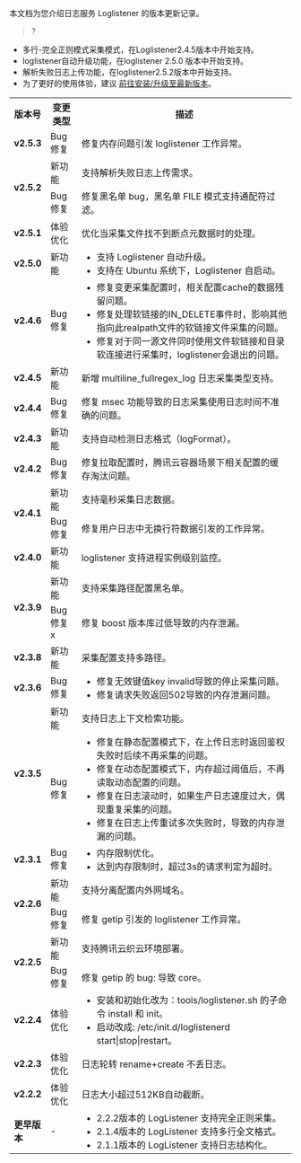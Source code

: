 本文档为您介绍日志服务 Loglistener 的版本更新记录。

>?
- 多行-完全正则模式采集模式，在Loglistener2.4.5版本中开始支持。
- loglistener自动升级功能，在loglistener 2.5.0 版本中开始支持。
- 解析失败日志上传功能，在loglistener2.5.2版本中开始支持。
- 为了更好的使用体验，建议 [前往安装/升级至最新版本](https://cloud.tencent.com/document/product/614/17414)。

<table>
	<tr><th style="width: 10%;">版本号</th><th style="width: 11%;">变更类型</th><th>描述</th></tr>
	<tr><td><b>v2.5.3</b></td><td>Bug 修复</td><td>修复内存问题引发 loglistener 工作异常。</td></tr>
	<tr><td rowspan=2><b>v2.5.2</b></td><td>新功能</td><td>支持解析失败日志上传需求。</td></tr>
	<tr><td>Bug 修复</td><td>修复黑名单 bug，黑名单 FILE 模式支持通配符过滤。</td></tr>
	<tr><td><b>v2.5.1</b></td><td>体验优化</td><td>优化当采集文件找不到断点元数据时的处理。</td></tr>
	<tr><td><b>v2.5.0</b></td><td>新功能</td><td><ul  style="margin: 0;"><li>支持 Loglistener 自动升级。</li><li>支持在 Ubuntu 系统下，Loglistener 自启动。</li></ul></td></tr>
	<tr><td><b>v2.4.6</b></td><td>Bug 修复</td><td><ul  style="margin: 0;"><li>修复变更采集配置时，相关配置cache的数据残留问题。</li><li>修复处理软链接的IN_DELETE事件时，影响其他指向此realpath文件的软链接文件采集的问题。</li><li>修复对于同一源文件同时使用文件软链接和目录软连接进行采集时，loglistener会退出的问题。</li></ul></td></tr>
	<tr><td><b>v2.4.5</b></td><td>新功能</td><td>新增 multiline_fullregex_log 日志采集类型支持。</td></tr>
	<tr><td><b>v2.4.4</b></td><td>Bug 修复</td><td>修复 msec 功能导致的日志采集使用日志时间不准确的问题。</td></tr>
	<tr><td><b>v2.4.3</b></td><td>新功能</td><td>支持自动检测日志格式（logFormat）。</td></tr>
	<tr><td><b>v2.4.2</b></td><td>Bug 修复</td><td>修复拉取配置时，腾讯云容器场景下相关配置的缓存淘汰问题。</td></tr>
	<tr><td rowspan=2><b>v2.4.1</b></td><td>新功能</td><td>支持毫秒采集日志数据。</td></tr>
	<tr><td>Bug 修复</td><td>修复用户日志中无换行符数据引发的工作异常。</td></tr>
	<tr><td><b>v2.4.0</td><td>新功能</td><td>loglistener 支持进程实例级别监控。</td></tr>
	<tr><td rowspan=2><b>v2.3.9</b></td><td>新功能</td><td>支持采集路径配置黑名单。</td></tr>
	<tr><td>Bug 修复x</td><td>修复 boost 版本库过低导致的内存泄漏。</td></tr>
	<tr><td><b>v2.3.8</b></td><td>新功能</td><td>采集配置支持多路径。</td></tr>
	<tr><td><b>v2.3.6</b></td><td>Bug 修复</td><td><ul  style="margin: 0;"><li>修复无效键值key invalid导致的停止采集问题。</li><li>修复请求失败返回502导致的内存泄漏问题。</li></ul></td></tr>
	<tr><td rowspan=2><b>v2.3.5</b></td><td>新功能</td><td>支持日志上下文检索功能。</td></tr>
	<tr><td>Bug 修复</td><td><ul  style="margin: 0;"><li>修复在静态配置模式下，在上传日志时返回鉴权失败时后续不再采集的问题。</li><li>修复在动态配置模式下，内存超过阈值后，不再读取动态配置的问题。</li><li>修复在日志滚动时，如果生产日志速度过大，偶现重复采集的问题。</li><li>修复在日志上传重试多次失败时，导致的内存泄漏的问题。</li></ul></td></tr>
	<tr><td><b>v2.3.1</b></td><td>Bug 修复</td><td><ul  style="margin: 0;"><li>内存限制优化。</li><li>达到内存限制时，超过3s的请求判定为超时。</li></ul></td></tr>
	<tr><td rowspan=2><b>v2.2.6</b></td><td>新功能</td><td>支持分离配置内外网域名。</td></tr>
	<tr><td>Bug 修复</td><td>修复 getip 引发的 loglistener 工作异常。</td></tr>
	<tr><td rowspan=2><b>v2.2.5</b></td><td>新功能</td><td>支持腾讯云织云环境部署。</td></tr>
	<tr><td>Bug 修复</td><td>修复 getip 的 bug: 导致 core。</td></tr>
	<tr><td><b>v2.2.4</b></td><td>体验优化</td><td><ul  style="margin: 0;"><li>安装和初始化改为：tools/loglistener.sh 的子命令 install 和 init。</li><li>启动改成: /etc/init.d/loglistenerd start|stop|restart。</li></ul></td></tr>
	<tr><td><b>v2.2.3</b></td><td>体验优化</td><td>日志轮转 rename+create 不丢日志。</td></tr>
	<tr><td><b>v2.2.2</b></td><td>体验优化</td><td>日志大小超过512KB自动截断。</td></tr>
	<tr><td><b>更早版本</b></td><td>-</td><td><ul  style="margin: 0;"><li>2.2.2版本的 LogListener 支持完全正则采集。</li><li>2.1.4版本的 LogListener 支持多行全文格式。</li><li>2.1.1版本的 LogListener 支持日志结构化。</li></ul></td></tr>
</table>


